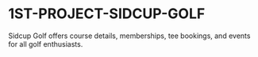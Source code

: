 # 1ST-PROJECT-SIDCUP-GOLF
Sidcup Golf offers course details, memberships, tee bookings, and events for all golf enthusiasts.
